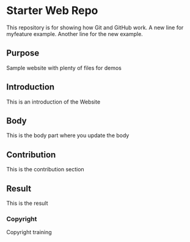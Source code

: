 # Starter Web Repo

This repository is for showing how Git and GitHub work. A new line for myfeature example. Another line for the new example.

## Purpose

Sample website with plenty of files for demos

## Introduction

This is an introduction of the Website

## Body

This is the body part where you update the body

## Contribution

This is the contribution section

## Result

This is the result

### Copyright

Copyright training